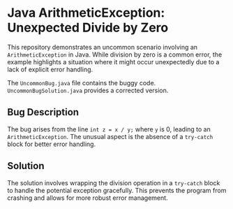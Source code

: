 # Java ArithmeticException: Unexpected Divide by Zero

This repository demonstrates an uncommon scenario involving an `ArithmeticException` in Java. While division by zero is a common error, the example highlights a situation where it might occur unexpectedly due to a lack of explicit error handling.

The `UncommonBug.java` file contains the buggy code.  `UncommonBugSolution.java` provides a corrected version.

## Bug Description
The bug arises from the line `int z = x / y;` where `y` is 0, leading to an `ArithmeticException`.  The unusual aspect is the absence of a `try-catch` block for better error handling.

## Solution
The solution involves wrapping the division operation in a `try-catch` block to handle the potential exception gracefully.  This prevents the program from crashing and allows for more robust error management.